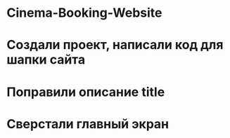 # Cinema-Booking-Website
# Создали проект, написали код для шапки сайта
# Поправили описание title
# Сверстали главный экран
